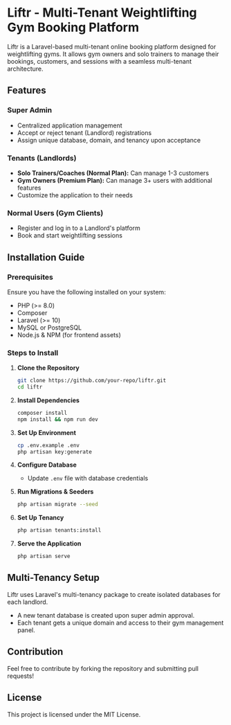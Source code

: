 # Liftr - Multi-Tenant Weightlifting Gym Booking Platform

Liftr is a Laravel-based multi-tenant online booking platform designed for weightlifting gyms. It allows gym owners and solo trainers to manage their bookings, customers, and sessions with a seamless multi-tenant architecture.

## Features

### Super Admin
- Centralized application management
- Accept or reject tenant (Landlord) registrations
- Assign unique database, domain, and tenancy upon acceptance

### Tenants (Landlords)
- **Solo Trainers/Coaches (Normal Plan):** Can manage 1-3 customers
- **Gym Owners (Premium Plan):** Can manage 3+ users with additional features
- Customize the application to their needs

### Normal Users (Gym Clients)
- Register and log in to a Landlord's platform
- Book and start weightlifting sessions

## Installation Guide

### Prerequisites
Ensure you have the following installed on your system:
- PHP (>= 8.0)
- Composer
- Laravel (>= 10)
- MySQL or PostgreSQL
- Node.js & NPM (for frontend assets)

### Steps to Install

1. **Clone the Repository**
   ```sh
   git clone https://github.com/your-repo/liftr.git
   cd liftr
   ```

2. **Install Dependencies**
   ```sh
   composer install
   npm install && npm run dev
   ```

3. **Set Up Environment**
   ```sh
   cp .env.example .env
   php artisan key:generate
   ```

4. **Configure Database**
   - Update `.env` file with database credentials

5. **Run Migrations & Seeders**
   ```sh
   php artisan migrate --seed
   ```

6. **Set Up Tenancy**
   ```sh
   php artisan tenants:install
   ```

7. **Serve the Application**
   ```sh
   php artisan serve
   ```

## Multi-Tenancy Setup
Liftr uses Laravel's multi-tenancy package to create isolated databases for each landlord.
- A new tenant database is created upon super admin approval.
- Each tenant gets a unique domain and access to their gym management panel.

## Contribution
Feel free to contribute by forking the repository and submitting pull requests!

## License
This project is licensed under the MIT License.
